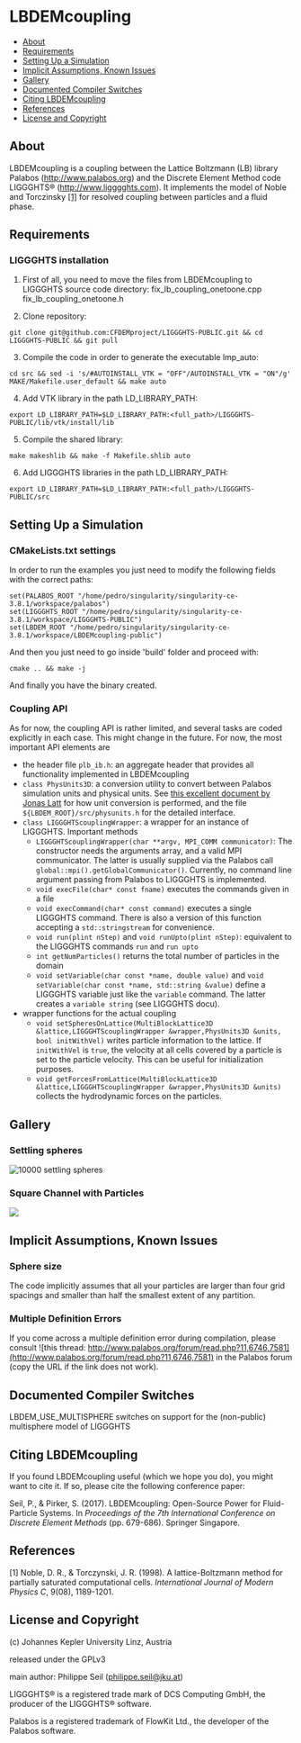 # LBDEMcoupling

* [About](#about)
* [Requirements](#requirements)
* [Setting Up a Simulation](#setting_up)
* [Implicit Assumptions, Known Issues](#assumptions)
* [Gallery](#gallery)
* [Documented Compiler Switches](#compilerswitches)
* [Citing LBDEMcoupling](#citing)
* [References](#references)
* [License and Copyright](#license)

<a name="about"></a>
## About

LBDEMcoupling is a coupling between the Lattice Boltzmann (LB) library
Palabos (http://www.palabos.org) and the Discrete Element Method code
LIGGGHTS® (http://www.ligggghts.com). It implements the model of Noble
and Torczinsky [[1]](#ref1) for resolved coupling between particles
and a fluid phase.

<a name="requirements"></a>
## Requirements

### LIGGGHTS installation

1. First of all, you need to move the files from LBDEMcoupling to LIGGGHTS source code directory:
         fix_lb_coupling_onetoone.cpp
         fix_lb_coupling_onetoone.h

2. Clone repository:
```console
git clone git@github.com:CFDEMproject/LIGGGHTS-PUBLIC.git && cd LIGGGHTS-PUBLIC && git pull
```

3. Compile the code in order to generate the executable lmp_auto:
```console
cd src && sed -i 's/#AUTOINSTALL_VTK = "OFF"/AUTOINSTALL_VTK = "ON"/g' MAKE/Makefile.user_default && make auto
```

4. Add VTK library in the path LD_LIBRARY_PATH:
```console
export LD_LIBRARY_PATH=$LD_LIBRARY_PATH:<full_path>/LIGGGHTS-PUBLIC/lib/vtk/install/lib
```

5. Compile the shared library:
```console
make makeshlib && make -f Makefile.shlib auto
```

6. Add LIGGGHTS libraries in the path LD_LIBRARY_PATH:
```console
export LD_LIBRARY_PATH=$LD_LIBRARY_PATH:<full_path>/LIGGGHTS-PUBLIC/src
```

<a name="setting_up"></a>
## Setting Up a Simulation

### CMakeLists.txt settings

In order to run the examples you just need to modify the following fields with the correct paths:
```console
set(PALABOS_ROOT "/home/pedro/singularity/singularity-ce-3.8.1/workspace/palabos")
set(LIGGGHTS_ROOT "/home/pedro/singularity/singularity-ce-3.8.1/workspace/LIGGGHTS-PUBLIC")
set(LBDEM_ROOT "/home/pedro/singularity/singularity-ce-3.8.1/workspace/LBDEMcoupling-public")
```

And then you just need to go inside 'build' folder and proceed with:
```console
cmake .. && make -j
```

And finally you have the binary created.

### Coupling API

As for now, the coupling API is rather limited, and several tasks are coded explicitly in each case. This might change in the future. For now, the most important API elements are

* the header file `plb_ib.h`: an aggregate header that provides all functionality implemented in LBDEMcoupling
* `class PhysUnits3D`: a conversion utility to convert between Palabos simulation units and physical units. See [this excellent document by Jonas Latt](http://wiki.palabos.org/_media/howtos:lbunits.pdf) for how unit conversion is performed, and the file `${LBDEM_ROOT}/src/physunits.h` for the detailed interface.
* `class LIGGGHTScouplingWrapper`: a wrapper for an instance of LIGGGHTS. Important methods
  * `LIGGGHTScouplingWrapper(char **argv, MPI_COMM communicator)`: The constructor needs the arguments array, and a valid MPI communicator. The latter is usually supplied via the Palabos call `global::mpi().getGlobalCommunicator()`. Currently, no command line argument passing from Palabos to LIGGGHTS is implemented.
  * `void execFile(char* const fname)` executes the commands given in a file
  * `void execCommand(char* const command)` executes a single LIGGGHTS command. There is also a version of this function accepting a `std::stringstream` for convenience.
  * `void run(plint nStep)` and `void runUpto(plint nStep)`: equivalent to the LIGGGHTS commands `run` and `run upto`
  * `int getNumParticles()` returns the total number of particles in the domain
  * `void setVariable(char const *name, double value)` and `void setVariable(char const *name, std::string &value)` define a LIGGGHTS variable just like the `variable` command. The latter creates a `variable string` (see LIGGGHTS docu).
* wrapper functions for the actual coupling
  * `void setSpheresOnLattice(MultiBlockLattice3D &lattice,LIGGGHTScouplingWrapper &wrapper,PhysUnits3D &units, bool initWithVel)` writes particle information to the lattice. If `initWithVel` is `true`, the velocity at all cells covered by a particle is set to the particle velocity. This can be useful for initialization purposes.
  * `void getForcesFromLattice(MultiBlockLattice3D &lattice,LIGGGHTScouplingWrapper &wrapper,PhysUnits3D &units)` collects the hydrodynamic forces on the particles.


<a name="gallery"></a>
## Gallery

### Settling spheres

<img src="doc/img/settling.png" alt="10000 settling spheres">

### Square Channel with Particles

<img src="doc/img/showcaseRectChannel.png">


<a name="assumptions"></a>
## Implicit Assumptions, Known Issues

### Sphere size

The code implicitly assumes that all your particles are larger than
four grid spacings and smaller than half the smallest extent of any
partition.

### Multiple Definition Errors

If you come across a multiple definition error during compilation,
please consult ![this
thread: http://www.palabos.org/forum/read.php?11,6746,7581](http://www.palabos.org/forum/read.php?11,6746,7581) 
in the Palabos forum (copy the URL if the link does not work).

<a name="compilerswitches"></a>
## Documented Compiler Switches

LBDEM_USE_MULTISPHERE switches on support for the (non-public)
multisphere model of LIGGGHTS

<a name="citing"></a>
## Citing LBDEMcoupling

If you found LBDEMcoupling useful (which we hope you do), you might want to cite it. If so, please cite the following conference paper:

Seil, P., & Pirker, S. (2017). LBDEMcoupling: Open-Source Power for Fluid-Particle Systems. In *Proceedings of the 7th International Conference on Discrete Element Methods* (pp. 679-686). Springer Singapore.

<a name="references"></a>
## References

<a name="ref1">[1]</a> Noble, D. R., & Torczynski, J. R. (1998). A
lattice-Boltzmann method for partially saturated computational
cells. *International Journal of Modern Physics C*, 9(08), 1189-1201.

<a name="license"></a>
## License and Copyright

(c) Johannes Kepler University Linz, Austria

released under the GPLv3

main author: Philippe Seil (philippe.seil@jku.at)

LIGGGHTS® is a registered trade mark of DCS Computing GmbH, the
producer of the LIGGGHTS® software.

Palabos is a registered trademark of FlowKit Ltd., the developer of the Palabos software.
